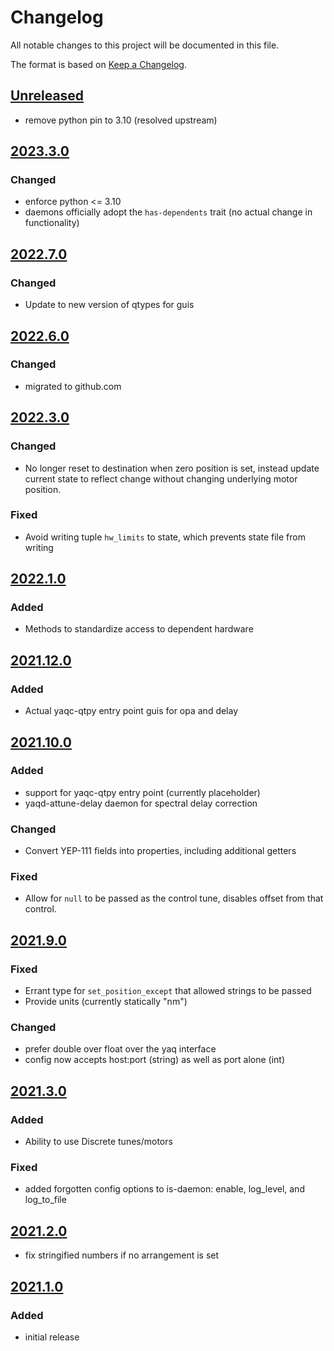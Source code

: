 # Changelog
All notable changes to this project will be documented in this file.

The format is based on [Keep a Changelog](https://keepachangelog.com/).

## [Unreleased]

- remove python pin to 3.10 (resolved upstream)

## [2023.3.0]

### Changed
- enforce python <= 3.10
- daemons officially adopt the `has-dependents` trait (no actual change in functionality)

## [2022.7.0]

### Changed
- Update to new version of qtypes for guis

## [2022.6.0]

### Changed
- migrated to github.com

## [2022.3.0]

### Changed
- No longer reset to destination when zero position is set, instead update current state to reflect change without changing underlying motor position.

### Fixed
- Avoid writing tuple `hw_limits` to state, which prevents state file from writing

## [2022.1.0]

### Added
- Methods to standardize access to dependent hardware

## [2021.12.0]

### Added
- Actual yaqc-qtpy entry point guis for opa and delay

## [2021.10.0]

### Added
- support for yaqc-qtpy entry point (currently placeholder)
- yaqd-attune-delay daemon for spectral delay correction

### Changed
- Convert YEP-111 fields into properties, including additional getters

### Fixed
- Allow for `null` to be passed as the control tune, disables offset from that control.

## [2021.9.0]

### Fixed
- Errant type for `set_position_except` that allowed strings to be passed
- Provide units (currently statically "nm")

### Changed
- prefer double over float over the yaq interface
- config now accepts host:port (string) as well as port alone (int)

## [2021.3.0]

### Added
- Ability to use Discrete tunes/motors

### Fixed
- added forgotten config options to is-daemon: enable, log_level, and log_to_file

## [2021.2.0]

- fix stringified numbers if no arrangement is set

## [2021.1.0]

### Added
- initial release

[Unreleased]: https://github.com/yaq-project/yaqd-attune/compare/v2023.3.0...HEAD
[2023.3.0]: https://github.com/yaq-project/yaqd-attune/compare/v2022.7.0...v2023.3.0
[2022.7.0]: https://github.com/yaq-project/yaqd-attune/compare/v2022.6.0...v2022.7.0
[2022.6.0]: https://github.com/yaq-project/yaqd-attune/compare/v2022.3.0...v2022.6.0
[2022.3.0]: https://github.com/yaq-project/yaqd-attune/compare/v2022.1.0...v2022.3.0
[2022.1.0]: https://github.com/yaq-project/yaqd-attune/compare/v2021.12.0...v2022.1.0
[2021.12.0]: https://github.com/yaq-project/yaqd-attune/compare/v2021.10.0...v2021.12.0
[2021.10.0]: https://github.com/yaq-project/yaqd-attune/compare/v2021.9.0...v2021.10.0
[2021.9.0]: https://github.com/yaq-project/yaqd-attune/compare/v2021.3.0...v2021.9.0
[2021.3.0]: https://github.com/yaq-project/yaqd-attune/compare/v2021.2.0...v2021.3.0
[2021.2.0]: https://github.com/yaq-project/yaqd-attune/compare/v2021.1.0...v2021.2.0
[2021.1.0]: https://github.com/yaq-project/yaqd-attune/releases/tag/v2021.1.0
